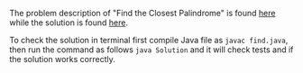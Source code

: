 The problem description of "Find the Closest Palindrome" is found [here](https://leetcode.com/problems/find-the-closest-palindrome/) while the solution is found [here](ttps://github.com/aurimas13/Solutions-To-Problems/blob/main/LeetCode/Java%20Solutions/Find%20the%20Closest%20Palindrome/find.java).

To check the solution in terminal first compile Java file as `javac find.java`, then run the command as follows `java Solution` and it will check tests and if the solution works correctly.
